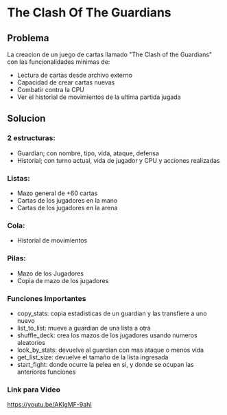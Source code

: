 # The Clash Of The Guardians
## Problema
La creacion de un juego de cartas llamado "The Clash of the Guardians" con las funcionalidades minimas de:
* Lectura de cartas desde archivo externo
* Capacidad de crear cartas nuevas
* Combatir contra la CPU
* Ver el historial de movimientos de la ultima partida jugada
## Solucion
### 2 estructuras:
* Guardian; con nombre, tipo, vida, ataque, defensa
* Historial; con turno actual, vida de jugador y CPU y acciones realizadas
### Listas:
* Mazo general de +60 cartas
* Cartas de los jugadores en la mano
* Cartas de los jugadores en la arena
### Cola:
* Historial de movimientos
### Pilas:
* Mazo de los Jugadores
* Copia de mazo de los jugadores
### Funciones Importantes
* copy_stats: copia estadisticas de un guardian y las transfiere a uno nuevo
* list_to_list: mueve a guardian de una lista a otra
* shuffle_deck: crea los mazos de los jugadores usando numeros aleatorios
* look_by_stats: devuelve al guardian con mas ataque o menos vida
* get_list_size: devuelve el tamaño de la lista ingresada
* start_fight: donde ocurre la pelea en si, y donde se ocupan las anteriores funciones
### Link para Video
https://youtu.be/AKlgMF-9ahI
